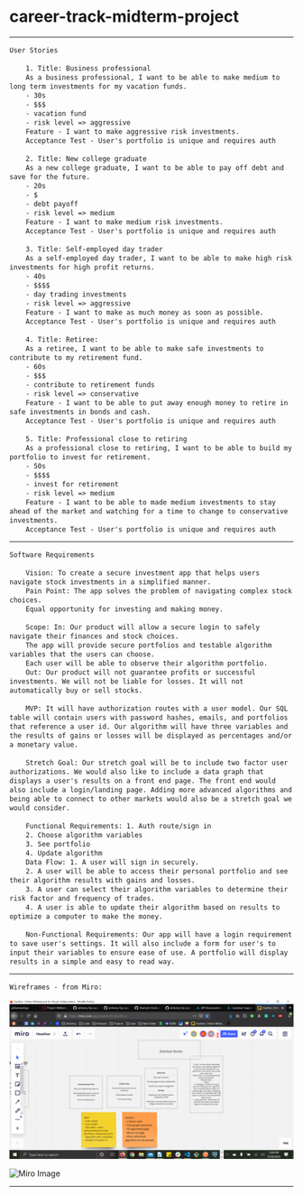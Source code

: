 # career-track-midterm-project

---
    User Stories

        1. Title: Business professional
        As a business professional, I want to be able to make medium to long term investments for my vacation funds.
        - 30s
        - $$$
        - vacation fund
        - risk level => aggressive
        Feature - I want to make aggressive risk investments.
        Acceptance Test - User's portfolio is unique and requires auth

        2. Title: New college graduate
        As a new college graduate, I want to be able to pay off debt and save for the future.
        - 20s
        - $
        - debt payoff
        - risk level => medium
        Feature - I want to make medium risk investments.
        Acceptance Test - User's portfolio is unique and requires auth

        3. Title: Self-employed day trader
        As a self-employed day trader, I want to be able to make high risk investments for high profit returns.
        - 40s
        - $$$$
        - day trading investments
        - risk level => aggressive
        Feature - I want to make as much money as soon as possible.
        Acceptance Test - User's portfolio is unique and requires auth

        4. Title: Retiree:
        As a retiree, I want to be able to make safe investments to contribute to my retirement fund.
        - 60s
        - $$$
        - contribute to retirement funds
        - risk level => conservative
        Feature - I want to be able to put away enough money to retire in safe investments in bonds and cash.
        Acceptance Test - User's portfolio is unique and requires auth

        5. Title: Professional close to retiring
        As a professional close to retiring, I want to be able to build my portfolio to invest for retirement.
        - 50s
        - $$$$
        - invest for retirement
        - risk level => medium
        Feature - I want to be able to made medium investments to stay ahead of the market and watching for a time to change to conservative investments.
        Acceptance Test - User's portfolio is unique and requires auth

---

    Software Requirements

        Vision: To create a secure investment app that helps users navigate stock investments in a simplified manner.
        Pain Point: The app solves the problem of navigating complex stock choices.
        Equal opportunity for investing and making money.

        Scope: In: Our product will allow a secure login to safely navigate their finances and stock choices.
        The app will provide secure portfolios and testable algorithm variables that the users can choose.
        Each user will be able to observe their algorithm portfolio.
        Out: Our product will not guarantee profits or successful investments. We will not be liable for losses. It will not automatically buy or sell stocks.

        MVP: It will have authorization routes with a user model. Our SQL table will contain users with password hashes, emails, and portfolios that reference a user id. Our algorithm will have three variables and the results of gains or losses will be displayed as percentages and/or a monetary value.

        Stretch Goal: Our stretch goal will be to include two factor user authorizations. We would also like to include a data graph that displays a user's results on a front end page. The front end would also include a login/landing page. Adding more advanced algorithms and being able to connect to other markets would also be a stretch goal we would consider.

        Functional Requirements: 1. Auth route/sign in
        2. Choose algorithm variables
        3. See portfolio
        4. Update algorithm
        Data Flow: 1. A user will sign in securely.
        2. A user will be able to access their personal portfolio and see their algorithm results with gains and losses.
        3. A user can select their algorithm variables to determine their risk factor and frequency of trades.
        4. A user is able to update their algorithm based on results to optimize a computer to make the money.

        Non-Functional Requirements: Our app will have a login requirement to save user's settings. It will also include a form for user's to input their variables to ensure ease of use. A portfolio will display results in a simple and easy to read way.

---

    Wireframes - from Miro:

![Miro Image](./Miro_Board_Midterm.png)

![Miro Image](./Wireframe-SherlockStocks.png)

---

